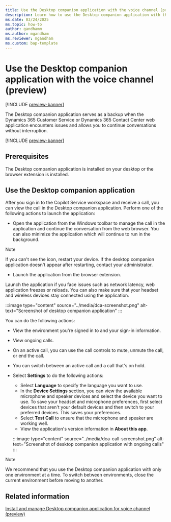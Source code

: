 ```yaml
---
title: Use the Desktop companion application with the voice channel (preview)
description: Learn how to use the Desktop companion application with the voice channel.
ms.date: 03/24/2025
ms.topic: how-to
author: gandhamm
ms.author: mgandham
ms.reviewer: mgandham
ms.custom: bap-template
---
```


# Use the Desktop companion application with the voice channel (preview)

[!INCLUDE [preview-banner](~/../shared-content/shared/preview-includes/preview-banner.md)]


The Desktop companion application serves as a backup when the Dynamics 365 Customer Service or Dynamics 365 Contact Center web application encounters issues and allows you to continue conversations without interruption.

[!INCLUDE [preview-banner](~/../shared-content/shared/preview-includes/preview-note-d365.md)]

## Prerequisites

The Desktop companion application is installed on your desktop or the browser extension is installed.

## Use the Desktop companion application

After you sign in to the Copilot Service workspace and receive a call, you can view the call in the Desktop companion application. Perform one of the following actions to launch the application:

- Open the application from the Windows toolbar to manage the call in the application and continue the conversation from the web browser. You can also minimize the application which will continue to run in the background.
 
 > [!NOTE]
 > If you can't see the icon, restart your device. If the desktop companion application doesn't appear after restarting, contact your administrator.
 
- Launch the application from the browser extension. 

Launch the application if you face issues such as network latency, web application freezes or reloads. You can also make sure that your headset and wireless devices stay connected using the application.

:::image type="content" source="../media/dca-screenshot.png" alt-text="Screenshot of desktop companion application" :::


You can do the following actions:

- View the environment you're signed in to and your sign-in information.
- View ongoing calls.
- On an active call, you can use the call controls to mute, unmute the call, or end the call.
- You can switch between an active call and a call that's on hold.
- Select **Settings** to do the following actions:
   - Select **Language** to specify the language you want to use.
   - In the **Device Settings** section, you can view the available microphone and speaker devices and select the device you want to use. To save your headset and microphone preferences, first select devices that aren't your default devices and then switch to your preferred devices. This saves your preferences.
   - Select **Test Call** to ensure that the microphone and speaker are working well.
   - View the application's version information in **About this app**.

   :::image type="content" source="../media/dca-call-screenshot.png" alt-text="Screenshot of desktop companion application with ongoing calls" :::

> [!NOTE]
> We recommend that you use the Desktop companion application with only one environment at a time. To switch between environments, close the current environment before moving to another.

## Related information

[Install and manage Desktop companion application for voice channel (preview)](../administer/install-manage-desktop-app.md)
